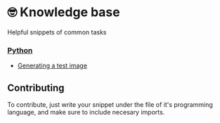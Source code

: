 # 🤓 Knowledge base

Helpful snippets of common tasks

### [Python](https://github.com/axiacore/snippets/blob/master/python.md)

* [Generating a test image](https://github.com/axiacore/snippets/blob/master/python.md#generating-a-test-image)


## Contributing

To contribute, just write your snippet under the file of it's programming language, and make sure to include necesary imports.
